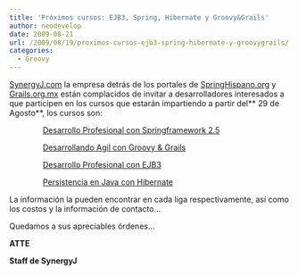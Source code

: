 ```yaml
---
title: 'Próximos cursos: EJB3, Spring, Hibernate y Groovy&Grails'
author: neodevelop
date: 2009-08-21
url: /2009/08/19/proximos-cursos-ejb3-spring-hibernate-y-groovygrails/
categories:
  - Groovy
---
```

[SynergyJ.com][1] la empresa detr&aacute;s de los portales de [SpringHispano.org][2] y [Grails.org.mx][3] est&aacute;n complacidos de invitar a desarrolladores interesados a que participen en los cursos que estar&aacute;n impartiendo a partir del** 29 de Agosto**, los cursos son:

<p style='padding-left: 60px;'>
  <a href='http://synergyj.com/spring.html'>Desarrollo Profesional con Springframework 2.5</a>
</p>

<p style='padding-left: 60px;'>
  <a href='http://synergyj.com/gg.html'>Desarrollando Agil con Groovy & Grails</a>
</p>

<p style='padding-left: 60px;'>
  <a href='http://synergyj.com/ejb3.html'>Desarrollo Profesional con EJB3</a>
</p>

<p style='padding-left: 60px;'>
  <a href='http://synergyj.com/hibernate.html'>Persistencia en Java con Hibernate</a>
</p>

La informaci&oacute;n la pueden encontrar en cada liga respectivamente, as&iacute; como los costos y la informaci&oacute;n de contacto&#8230;

Quedamos a sus apreciables &oacute;rdenes&#8230;

**ATTE**

**Staff de SynergyJ**

 [1]: http://synergyj.com/
 [2]: http://springhispano.org/
 [3]: ../../